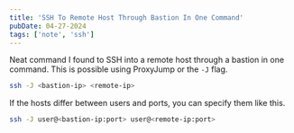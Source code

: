 ```yaml
---
title: 'SSH To Remote Host Through Bastion In One Command'
pubDate: 04-27-2024
tags: ['note', 'ssh']
---
```


Neat command I found to SSH into a remote host through a bastion in one command. This is possible using ProxyJump or the `-J` flag.

```bash
ssh -J <bastion-ip> <remote-ip>
```

If the hosts differ between users and ports, you can specify them like this.

```bash
ssh -J user@<bastion-ip:port> user@<remote-ip:port>
```